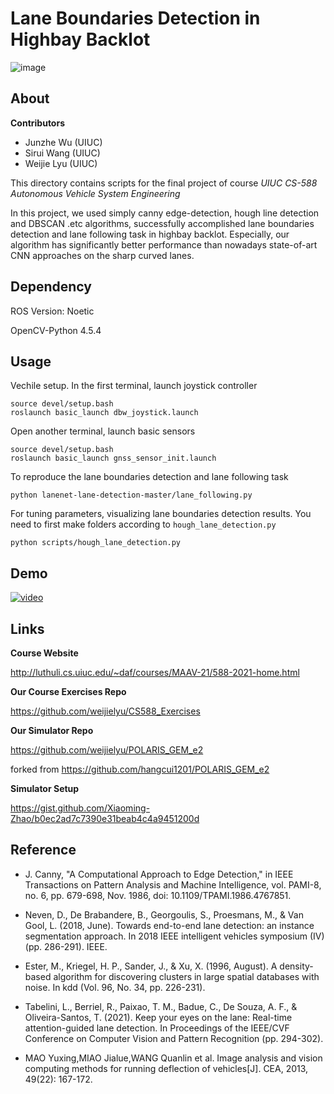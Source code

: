# Lane Boundaries Detection in Highbay Backlot

![image](https://github.com/weijielyu/CS588_Final_Project/blob/main/img/detection.png)

## About

**Contributors**

* Junzhe Wu (UIUC)
* Sirui Wang (UIUC)
* Weijie Lyu (UIUC)

This directory contains scripts for the final project of course *UIUC CS-588 Autonomous Vehicle System Engineering*

In this project, we used simply canny edge-detection, hough line detection and DBSCAN .etc algorithms, successfully accomplished lane boundaries detection and lane following task in highbay backlot. Especially, our algorithm has significantly better performance than nowadays state-of-art CNN approaches on the sharp curved lanes.

## Dependency

ROS Version: Noetic

OpenCV-Python 4.5.4

## Usage

Vechile setup. In the first terminal, launch joystick controller
```
source devel/setup.bash
roslaunch basic_launch dbw_joystick.launch
```
Open another terminal, launch basic sensors
```
source devel/setup.bash
roslaunch basic_launch gnss_sensor_init.launch
```
To reproduce the lane boundaries detection and lane following task
```
python lanenet-lane-detection-master/lane_following.py
```
For tuning parameters, visualizing lane boundaries detection results. You need to first make folders according to `hough_lane_detection.py`
```
python scripts/hough_lane_detection.py
```

## Demo

[![video](https://img.youtube.com/vi/BWISdRYjxJE/0.jpg)](https://www.youtube.com/watch?v=BWISdRYjxJE)


## Links
**Course Website**

http://luthuli.cs.uiuc.edu/~daf/courses/MAAV-21/588-2021-home.html

**Our Course Exercises Repo**

https://github.com/weijielyu/CS588_Exercises

**Our Simulator Repo**

https://github.com/weijielyu/POLARIS_GEM_e2

forked from https://github.com/hangcui1201/POLARIS_GEM_e2

**Simulator Setup**

https://gist.github.com/Xiaoming-Zhao/b0ec2ad7c7390e31beab4c4a9451200d

## Reference

* J. Canny, "A Computational Approach to Edge Detection," in IEEE Transactions on Pattern Analysis and Machine Intelligence, vol. PAMI-8, no. 6, pp. 679-698, Nov. 1986, doi: 10.1109/TPAMI.1986.4767851.

* Neven, D., De Brabandere, B., Georgoulis, S., Proesmans, M., & Van Gool, L. (2018, June). Towards end-to-end lane detection: an instance segmentation approach. In 2018 IEEE intelligent vehicles symposium (IV) (pp. 286-291). IEEE.

* Ester, M., Kriegel, H. P., Sander, J., & Xu, X. (1996, August). A density-based algorithm for discovering clusters in large spatial databases with noise. In kdd (Vol. 96, No. 34, pp. 226-231).

* Tabelini, L., Berriel, R., Paixao, T. M., Badue, C., De Souza, A. F., & Oliveira-Santos, T. (2021). Keep your eyes on the lane: Real-time attention-guided lane detection. In Proceedings of the IEEE/CVF Conference on Computer Vision and Pattern Recognition (pp. 294-302).

* MAO Yuxing,MIAO Jialue,WANG Quanlin et al. Image analysis and vision computing methods for running deflection of vehicles[J]. CEA, 2013, 49(22): 167-172.

